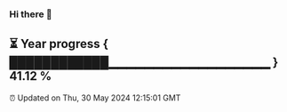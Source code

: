 ### Hi there 👋
⏳ Year progress { ████████████▁▁▁▁▁▁▁▁▁▁▁▁▁▁▁▁▁▁ } 41.12 %
---
⏰ Updated on Thu, 30 May 2024 12:15:01 GMT

